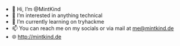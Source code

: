 - 👋 Hi, I’m @MintKind
- 👀 I’m interested in anything technical
- 🌱 I’m currently learning on tryhackme
- 📫 You can reach me on my socials or via mail at me@mintkind.de
- 🌐 http://mintkind.de

<!---
MintKind/MintKind is a ✨ special ✨ repository because its `README.md` (this file) appears on your GitHub profile.
You can click the Preview link to take a look at your changes.
--->
